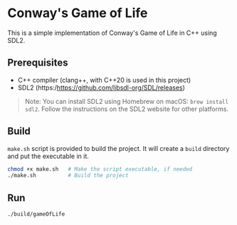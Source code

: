 # Conway's Game of Life

This is a simple implementation of Conway's Game of Life in C++ using SDL2.

## Prerequisites

* C++ compiler (clang++, with C++20 is used in this project)
* SDL2 (https:/https://github.com/libsdl-org/SDL/releases) 

> Note: You can install SDL2 using Homebrew on macOS: `brew install sdl2`. Follow the instructions on the SDL2 website for other platforms.

## Build

`make.sh` script is provided to build the project. It will create a `build` directory and put the executable in it.

```bash
chmod +x make.sh   # Make the script executable, if needed
./make.sh          # Build the project
```

## Run

```bash
./build/gameOfLife
```
